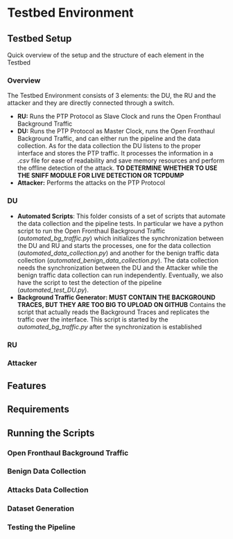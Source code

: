 # Testbed Environment

## Testbed Setup
Quick overview of the setup and the structure of each element in the Testbed

### Overview
The Testbed Environment consists of 3 elements: the DU, the RU and the attacker and they are directly connected through a switch. 
- **RU:** Runs the PTP Protocol as Slave Clock and runs the Open Fronthaul Background Traffic 
- **DU:** Runs the PTP Protocol as Master Clock, runs the Open Fronthaul Background Traffic, and can either run the pipeline and the data collection. As for the data collection the DU listens to the proper interface and stores the PTP traffic. It processes the information in a *.csv* file for ease of readability and save memory resources and perform the offline detection of the attack. **TO DETERMINE WHETHER TO USE THE SNIFF MODULE FOR LIVE DETECTION OR TCPDUMP**
- **Attacker:** Performs the attacks on the PTP Protocol
  
### DU
- **Automated Scripts**: This folder consists of a set of scripts that automate the data collection and the pipeline tests. In particular we have a python script to run the Open Fronthaul Background Traffic (*automated_bg_traffic.py*) which initializes the synchronization between the DU and RU and starts the processes, one for the data collection (*automated_data_collection.py*) and another for the benign traffic data collection (*automated_benign_data_collection.py*). The data collection needs the synchronization between the DU and the Attacker while the benign traffic data collection can run independently. Eventually, we also have the script to test the detection of the pipeline (*automated_test_DU.py*).
- **Background Traffic Generator: MUST CONTAIN THE BACKGROUND TRACES, BUT THEY ARE TOO BIG TO UPLOAD ON GITHUB** Contains the script that actually reads the Background Traces and replicates the traffic over the interface. This script is started by the *automated_bg_traffic.py* after the synchronization is established

### RU

### Attacker

## Features

## Requirements

## Running the Scripts

### Open Fronthaul Background Traffic

### Benign Data Collection

### Attacks Data Collection

### Dataset Generation

### Testing the Pipeline

